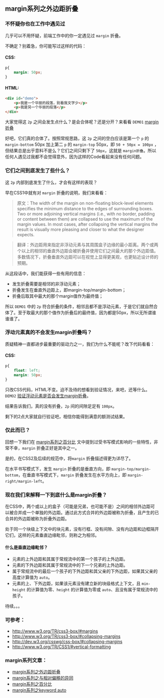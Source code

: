 ## margin系列之外边距折叠

### 不怀疑你也在工作中遇见过

几乎可以不用怀疑，前端工作中的你一定遇见过 `margin` 折叠。

不确定？别着急，你可能写过这样的代码：

#### CSS:

```css
p{
	margin: 50px;
}
```

#### HTML:

```html
<div id="demo">
	<p>我是一个华丽的段落，别看我文字少</p>
	<p>我是另一个华丽的段落</p>
</div>
```

大家觉得这 `2p` 之间会发生点什么？是会合体呢？还是分开？来看看 `DEMO1` [margin折叠](http://demo.doyoe.com/css/margin/collapse-margin.htm)

<!--more-->

好吧，它们真的合体了。按照常规思路，这 `2p` 之间的空白应该是第一个 `p` 的 `margin-bottom` 50px 加上第二 `p` 的 `margin-top` 50px，即 `50 + 50px = 100px` ，但结果总是出乎意料不是么？它们之间只剩下了 `50px`，这就是 `margin折叠`。所以任何人遇见过我都不会觉得意外，因为这样的Code看起来没有任何问题。

### 它们之间到底发生了些什么？

这 `2p` 内部到底发生了什么，才会有这样的表现？

早在CSS1中就有对 `margin` 折叠的说明，我们来看看：

> 原文：The width of the margin on non-floating block-level elements specifies the minimum distance to the edges of surrounding boxes. Two or more adjoining vertical margins (i.e., with no border, padding or content between them) are collapsed to use the maximum of the margin values. In most cases, after collapsing the vertical margins the result is visually more pleasing and closer to what the designer expects.

> 翻译：外边距用来指定非浮动元素与其周围盒子边缘的最小距离。两个或两个以上的相邻的垂直外边距会被折叠并使用它们之间最大的那个外边距值。多数情况下，折叠垂直外边距可以在视觉上显得更美观，也更贴近设计师的预期。

从这段话中，我们能获得一些有用的信息：

* 发生折叠需要是相邻的非浮动元素；
* 折叠发生在垂直外边距上，即margin-top/margin-bottom；
* 折叠后取其中最大的那个margin值作为最终值；

所以 `DEMO1` 中的 `2p` 符合折叠的条件，相邻且都不是浮动元素，于是它们就自然合体了。至于取最大的那个值作为折叠后的最终值，因为都是50px，所以无所谓谁谁谁了。

### 浮动元素真的不会发生margin折叠吗？

质疑精神一直都进步最重要的驱动力之一，我们为什么不能呢？改下代码看看：

#### CSS:

```css
p{
	float: left;
	margin: 50px;
}
```

只改CSS代码，HTML不变。迫不及待的想看到验证情况，来吧，还等什么。`DEMO2` [验证浮动元素是否会发生margin折叠](http://demo.doyoe.com/css/margin/float-collapse-margin.htm)。

结果告诉我们，真的没有折叠，`2p` 间的间隙足足有 `100px`。

剩下的2点大家就自行验证吧，相信你能得到满意的额测试结果。

### 仅此而已？

回想一下我们在 [margin系列之百分比](http://blog.doyoe.com/~posts/css/2013-11-30-margin%E7%B3%BB%E5%88%97%E4%B9%8B%E7%99%BE%E5%88%86%E6%AF%94.md) 文中提到过受书写模式影响的一些特性，非常不幸，`margin` 折叠正好是其中之一。

是的，在CSS2及后续的规范中，将`margin` 折叠描述得更为详尽了。

在水平书写模式下，发生 `margin` 折叠的是垂直方向，即 `margin-top/margin-bottom`，在垂直书写模式下，`margin` 折叠发生在水平方向上，即 `margin-right/margin-left`。

### 现在我们来解释一下到底什么是margin折叠？

在CSS中，两个或以上的盒子（可能是兄弟，也可能不是）之间的相邻外边距可以被合并成一个单独的外边距。通过此方式合并的外边距被称为折叠，且产生的已合并的外边距被称为折叠外边距。

处于同一个块级上下文中的块元素，没有行框、没有间隙、没有内边距和边框隔开它们，这样的元素垂直边缘毗邻，则称之为相邻。

#### 什么是垂直边缘毗邻？

* 元素的上外边距和其属于常规流中的第一个孩子的上外边距。
* 元素的下外边距和其属于常规流中的下一个兄弟的上外边距。
* 属于常规流中的最后一个孩子的下外边距和其父亲的下外边距，如果其父亲的高度计算值为 `auto`。
* 元素的上、下外边距，如果该元素没有建立新的块级格式上下文，且 `min-height` 的计算值为零、` height ` 的计算值为零或 `auto`、且没有属于常规流中的孩子。


待续。。。



### 可参考：

* http://www.w3.org/TR/css3-box/#margins
* http://www.w3.org/TR/css3-box/#collapsing-margins
* http://dev.w3.org/csswg/css-box/#collapsing-margins
* http://www.w3.org/TR/CSS1/#vertical-formatting

### margin系列文章：

* [margin系列之外边距折叠](http://blog.doyoe.com/~posts/css/2013-12-04-margin%E7%B3%BB%E5%88%97%E4%B9%8B%E5%A4%96%E8%BE%B9%E8%B7%9D%E6%8A%98%E5%8F%A0.md)
* [margin系列之与相对偏移的异同](http://blog.doyoe.com/~posts/css/2013-12-02-margin%E7%B3%BB%E5%88%97%E4%B9%8B%E4%B8%8E%E7%9B%B8%E5%AF%B9%E5%81%8F%E7%A7%BB%E7%9A%84%E5%BC%82%E5%90%8C.md)
* [margin系列之百分比](http://blog.doyoe.com/~posts/css/2013-11-30-margin%E7%B3%BB%E5%88%97%E4%B9%8B%E7%99%BE%E5%88%86%E6%AF%94.md)
* [margin系列之keyword auto](http://blog.doyoe.com/~posts/css/2013-11-29-margin%E7%B3%BB%E5%88%97%E4%B9%8Bkeyword%20auto.md)
